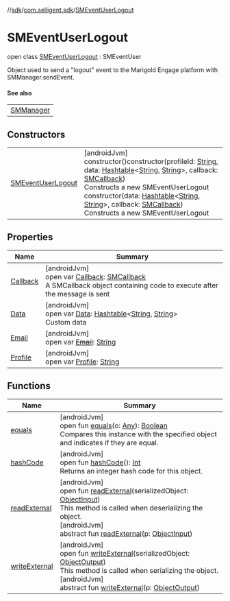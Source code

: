 //[sdk](../../../index.md)/[com.selligent.sdk](../index.md)/[SMEventUserLogout](index.md)

# SMEventUserLogout

open class [SMEventUserLogout](index.md) : SMEventUser

Object used to send a &quot;logout&quot; event to the Marigold Engage platform with SMManager.sendEvent.

#### See also

| |
|---|
| [SMManager](../-s-m-manager/send-s-m-event.md) |

## Constructors

| | |
|---|---|
| [SMEventUserLogout](-s-m-event-user-logout.md) | [androidJvm]<br>constructor()constructor(profileId: [String](https://developer.android.com/reference/kotlin/java/lang/String.html), data: [Hashtable](https://developer.android.com/reference/kotlin/java/util/Hashtable.html)&lt;[String](https://developer.android.com/reference/kotlin/java/lang/String.html), [String](https://developer.android.com/reference/kotlin/java/lang/String.html)&gt;, callback: [SMCallback](../-s-m-callback/index.md))<br>Constructs a new SMEventUserLogout<br>constructor(data: [Hashtable](https://developer.android.com/reference/kotlin/java/util/Hashtable.html)&lt;[String](https://developer.android.com/reference/kotlin/java/lang/String.html), [String](https://developer.android.com/reference/kotlin/java/lang/String.html)&gt;, callback: [SMCallback](../-s-m-callback/index.md))<br>Constructs a new SMEventUserLogout |

## Properties

| Name | Summary |
|---|---|
| [Callback](../-s-m-event/-callback.md) | [androidJvm]<br>open var [Callback](../-s-m-event/-callback.md): [SMCallback](../-s-m-callback/index.md)<br>A SMCallback object containing code to execute after the message is sent |
| [Data](../-s-m-event/-data.md) | [androidJvm]<br>open var [Data](../-s-m-event/-data.md): [Hashtable](https://developer.android.com/reference/kotlin/java/util/Hashtable.html)&lt;[String](https://developer.android.com/reference/kotlin/java/lang/String.html), [String](https://developer.android.com/reference/kotlin/java/lang/String.html)&gt;<br>Custom data |
| [Email](../-s-m-event-user-unregister/index.md#1053791770%2FProperties%2F462465411) | [androidJvm]<br>open var [~~Email~~](../-s-m-event-user-unregister/index.md#1053791770%2FProperties%2F462465411): [String](https://developer.android.com/reference/kotlin/java/lang/String.html) |
| [Profile](../-s-m-event-user-unregister/index.md#-952461715%2FProperties%2F462465411) | [androidJvm]<br>open var [Profile](../-s-m-event-user-unregister/index.md#-952461715%2FProperties%2F462465411): [String](https://developer.android.com/reference/kotlin/java/lang/String.html) |

## Functions

| Name | Summary |
|---|---|
| [equals](../-s-m-event-user-unregister/index.md#1419080370%2FFunctions%2F462465411) | [androidJvm]<br>open fun [equals](../-s-m-event-user-unregister/index.md#1419080370%2FFunctions%2F462465411)(o: [Any](https://kotlinlang.org/api/latest/jvm/stdlib/kotlin/-any/index.html)): [Boolean](https://kotlinlang.org/api/latest/jvm/stdlib/kotlin/-boolean/index.html)<br>Compares this instance with the specified object and indicates if they are equal. |
| [hashCode](../-s-m-event-user-unregister/index.md#-254228727%2FFunctions%2F462465411) | [androidJvm]<br>open fun [hashCode](../-s-m-event-user-unregister/index.md#-254228727%2FFunctions%2F462465411)(): [Int](https://kotlinlang.org/api/latest/jvm/stdlib/kotlin/-int/index.html)<br>Returns an integer hash code for this object. |
| [readExternal](../-s-m-event-user-unregister/index.md#-1646240016%2FFunctions%2F462465411) | [androidJvm]<br>open fun [readExternal](../-s-m-event-user-unregister/index.md#-1646240016%2FFunctions%2F462465411)(serializedObject: [ObjectInput](https://developer.android.com/reference/kotlin/java/io/ObjectInput.html))<br>This method is called when deserializing the object.<br>[androidJvm]<br>abstract fun [readExternal](../-s-m-notification-message/index.md#-1306664077%2FFunctions%2F462465411)(p: [ObjectInput](https://developer.android.com/reference/kotlin/java/io/ObjectInput.html)) |
| [writeExternal](../-s-m-event-user-unregister/index.md#1585445712%2FFunctions%2F462465411) | [androidJvm]<br>open fun [writeExternal](../-s-m-event-user-unregister/index.md#1585445712%2FFunctions%2F462465411)(serializedObject: [ObjectOutput](https://developer.android.com/reference/kotlin/java/io/ObjectOutput.html))<br>This method is called when serializing the object.<br>[androidJvm]<br>abstract fun [writeExternal](../-s-m-notification-message/index.md#1500408595%2FFunctions%2F462465411)(p: [ObjectOutput](https://developer.android.com/reference/kotlin/java/io/ObjectOutput.html)) |
